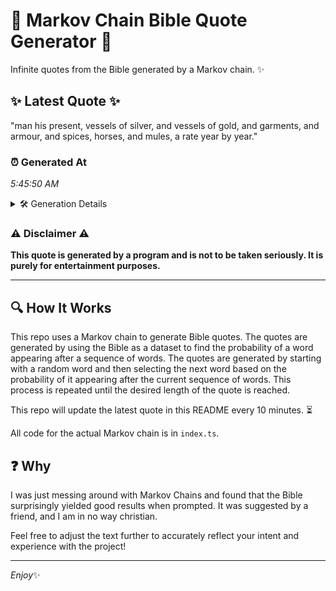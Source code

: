 # 📖 Markov Chain Bible Quote Generator 📖

Infinite quotes from the Bible generated by a Markov chain. ✨

## ✨ Latest Quote ✨
"man his present, vessels of silver, and vessels of gold, and garments, and armour, and spices, horses, and mules, a rate year by year."

### ⏰ Generated At
*5:45:50 AM*

<details>
    <summary>🛠️ Generation Details</summary>
    <p>
        <strong>🌱 Seed:</strong> man<br>
        <strong>🔄 Iterations:</strong> 23<br>
        <strong>📜 Context History:</strong><br>[ man ]: his<br>[ man, his ]: present,<br>[ man, his, present, ]: vessels<br>[ man, his, present,, vessels ]: of<br>[ man, his, present,, vessels, of ]: silver,<br>[ man, his, present,, vessels, of, silver, ]: and<br>[ his, present,, vessels, of, silver,, and ]: vessels<br>[ present,, vessels, of, silver,, and, vessels ]: of<br>[ vessels, of, silver,, and, vessels, of ]: gold,<br>[ of, silver,, and, vessels, of, gold, ]: and<br>[ silver,, and, vessels, of, gold,, and ]: garments,<br>[ and, vessels, of, gold,, and, garments, ]: and<br>[ vessels, of, gold,, and, garments,, and ]: armour,<br>[ of, gold,, and, garments,, and, armour, ]: and<br>[ gold,, and, garments,, and, armour,, and ]: spices,<br>[ and, garments,, and, armour,, and, spices, ]: horses,<br>[ garments,, and, armour,, and, spices,, horses, ]: and<br>[ and, armour,, and, spices,, horses,, and ]: mules,<br>[ armour,, and, spices,, horses,, and, mules, ]: a<br>[ and, spices,, horses,, and, mules,, a ]: rate<br>[ spices,, horses,, and, mules,, a, rate ]: year<br>[ horses,, and, mules,, a, rate, year ]: by<br>[ and, mules,, a, rate, year, by ]: year.<br>
    </p>
</details>

### ⚠️ Disclaimer ⚠️
**This quote is generated by a program and is not to be taken seriously. It is purely for entertainment purposes.**

---

## 🔍 How It Works

This repo uses a Markov chain to generate Bible quotes. The quotes are generated by using the Bible as a dataset to find the probability of a word appearing after a sequence of words. The quotes are generated by starting with a random word and then selecting the next word based on the probability of it appearing after the current sequence of words. This process is repeated until the desired length of the quote is reached.

This repo will update the latest quote in this README every 10 minutes. ⏳

All code for the actual Markov chain is in `index.ts`.

## ❓ Why

I was just messing around with Markov Chains and found that the Bible surprisingly yielded good results when prompted. 
It was suggested by a friend, and I am in no way christian.

Feel free to adjust the text further to accurately reflect your intent and experience with the project!

---

*Enjoy*✨
